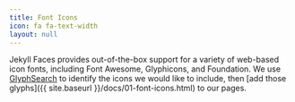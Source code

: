 ```yaml
---
title: Font Icons
icon: fa fa-text-width
layout: null
---
```


Jekyll Faces provides out-of-the-box support for a variety of web-based icon fonts, including Font Awesome, Glyphicons, and Foundation. We use [GlyphSearch](http://glyphsearch.com/) to identify the icons we would like to include, then [add those glyphs]({{ site.baseurl }}/docs/01-font-icons.html) to our pages.